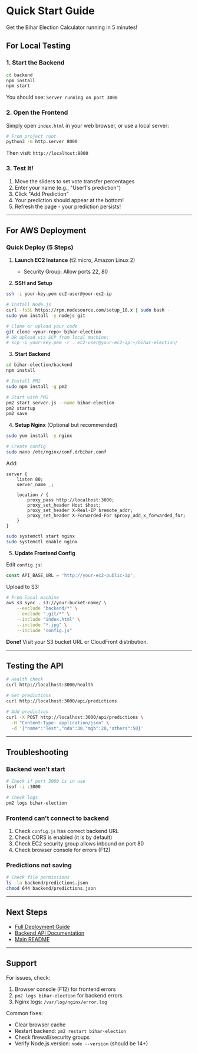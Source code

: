 # Quick Start Guide

Get the Bihar Election Calculator running in 5 minutes!

## For Local Testing

### 1. Start the Backend

```bash
cd backend
npm install
npm start
```

You should see: `Server running on port 3000`

### 2. Open the Frontend

Simply open `index.html` in your web browser, or use a local server:

```bash
# From project root
python3 -m http.server 8000
```

Then visit: `http://localhost:8000`

### 3. Test It!

1. Move the sliders to set vote transfer percentages
2. Enter your name (e.g., "User1's prediction")
3. Click "Add Prediction"
4. Your prediction should appear at the bottom!
5. Refresh the page - your prediction persists!

---

## For AWS Deployment

### Quick Deploy (5 Steps)

1. **Launch EC2 Instance** (t2.micro, Amazon Linux 2)
   - Security Group: Allow ports 22, 80

2. **SSH and Setup**
```bash
ssh -i your-key.pem ec2-user@your-ec2-ip

# Install Node.js
curl -fsSL https://rpm.nodesource.com/setup_18.x | sudo bash -
sudo yum install -y nodejs git

# Clone or upload your code
git clone <your-repo> bihar-election
# OR upload via SCP from local machine:
# scp -i your-key.pem -r . ec2-user@your-ec2-ip:~/bihar-election/
```

3. **Start Backend**
```bash
cd bihar-election/backend
npm install

# Install PM2
sudo npm install -g pm2

# Start with PM2
pm2 start server.js --name bihar-election
pm2 startup
pm2 save
```

4. **Setup Nginx** (Optional but recommended)
```bash
sudo yum install -y nginx

# Create config
sudo nano /etc/nginx/conf.d/bihar.conf
```

Add:
```nginx
server {
    listen 80;
    server_name _;
    
    location / {
        proxy_pass http://localhost:3000;
        proxy_set_header Host $host;
        proxy_set_header X-Real-IP $remote_addr;
        proxy_set_header X-Forwarded-For $proxy_add_x_forwarded_for;
    }
}
```

```bash
sudo systemctl start nginx
sudo systemctl enable nginx
```

5. **Update Frontend Config**

Edit `config.js`:
```javascript
const API_BASE_URL = 'http://your-ec2-public-ip';
```

Upload to S3:
```bash
# From local machine
aws s3 sync . s3://your-bucket-name/ \
    --exclude "backend/*" \
    --exclude ".git/*" \
    --include "index.html" \
    --include "*.jpg" \
    --include "config.js"
```

**Done!** Visit your S3 bucket URL or CloudFront distribution.

---

## Testing the API

```bash
# Health check
curl http://localhost:3000/health

# Get predictions
curl http://localhost:3000/api/predictions

# Add prediction
curl -X POST http://localhost:3000/api/predictions \
  -H "Content-Type: application/json" \
  -d '{"name":"Test","nda":30,"mgb":20,"others":50}'
```

---

## Troubleshooting

### Backend won't start
```bash
# Check if port 3000 is in use
lsof -i :3000

# Check logs
pm2 logs bihar-election
```

### Frontend can't connect to backend
1. Check `config.js` has correct backend URL
2. Check CORS is enabled (it is by default)
3. Check EC2 security group allows inbound on port 80
4. Check browser console for errors (F12)

### Predictions not saving
```bash
# Check file permissions
ls -la backend/predictions.json
chmod 644 backend/predictions.json
```

---

## Next Steps

- [Full Deployment Guide](DEPLOYMENT.md)
- [Backend API Documentation](backend/README.md)
- [Main README](README.md)

---

## Support

For issues, check:
1. Browser console (F12) for frontend errors
2. `pm2 logs bihar-election` for backend errors
3. Nginx logs: `/var/log/nginx/error.log`

Common fixes:
- Clear browser cache
- Restart backend: `pm2 restart bihar-election`
- Check firewall/security groups
- Verify Node.js version: `node --version` (should be 14+)

